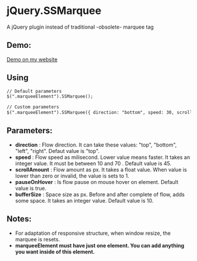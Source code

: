 # jQuery.SSMarquee
A jQuery plugin instead of traditional -obsolete- marquee tag


## Demo:
[Demo on my website](https://www.bilalafsar.com/Upload/Files/jQuery.SSMarquee.Demo.html)

## Using
```html
// Default parameters
$(".marqueeElement").SSMarquee();

// Custom parameters
$(".marqueeElement").SSMarquee({ direction: "bottom", speed: 30, scrollAmount: 1.2, pauseOnHover: false, bufferSize: 20 });
```

## Parameters:
* **direction** : Flow direction. It can take these values: "top", "bottom", "left", "right". Defaut value is "top".
* **speed** : Flow speed as milisecond. Lower value means faster. It takes an integer value. It must be between 10 and 70 . Default value is 45.
* **scrollAmount** : Flow amount as px. It takes a float value. When value is lower than zero or invalid, the value is sets to 1.
* **pauseOnHover** : Is flow pause on mouse hover on element. Default value is true.
* **bufferSize** : Space size as px. Before and after complete of flow, adds some space. It takes an integer value. Default value is 10.

## Notes:
* For adaptation of responsive structure, when window resize, the marquee is resets.
* **marqueeElement must have just one element. You can add anything you want inside of this element.**
